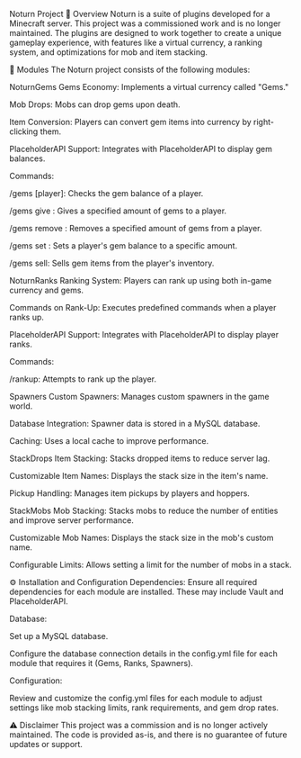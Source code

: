 Noturn Project
📜 Overview
Noturn is a suite of plugins developed for a Minecraft server. This project was a commissioned work and is no longer maintained. The plugins are designed to work together to create a unique gameplay experience, with features like a virtual currency, a ranking system, and optimizations for mob and item stacking.

💎 Modules
The Noturn project consists of the following modules:

NoturnGems
Gems Economy: Implements a virtual currency called "Gems."

Mob Drops: Mobs can drop gems upon death.

Item Conversion: Players can convert gem items into currency by right-clicking them.

PlaceholderAPI Support: Integrates with PlaceholderAPI to display gem balances.

Commands:

/gems [player]: Checks the gem balance of a player.

/gems give <player> <amount>: Gives a specified amount of gems to a player.

/gems remove <player> <amount>: Removes a specified amount of gems from a player.

/gems set <player> <amount>: Sets a player's gem balance to a specific amount.

/gems sell: Sells gem items from the player's inventory.

NoturnRanks
Ranking System: Players can rank up using both in-game currency and gems.

Commands on Rank-Up: Executes predefined commands when a player ranks up.

PlaceholderAPI Support: Integrates with PlaceholderAPI to display player ranks.

Commands:

/rankup: Attempts to rank up the player.

Spawners
Custom Spawners: Manages custom spawners in the game world.

Database Integration: Spawner data is stored in a MySQL database.

Caching: Uses a local cache to improve performance.

StackDrops
Item Stacking: Stacks dropped items to reduce server lag.

Customizable Item Names: Displays the stack size in the item's name.

Pickup Handling: Manages item pickups by players and hoppers.

StackMobs
Mob Stacking: Stacks mobs to reduce the number of entities and improve server performance.

Customizable Mob Names: Displays the stack size in the mob's custom name.

Configurable Limits: Allows setting a limit for the number of mobs in a stack.

⚙️ Installation and Configuration
Dependencies: Ensure all required dependencies for each module are installed. These may include Vault and PlaceholderAPI.

Database:

Set up a MySQL database.

Configure the database connection details in the config.yml file for each module that requires it (Gems, Ranks, Spawners).

Configuration:

Review and customize the config.yml files for each module to adjust settings like mob stacking limits, rank requirements, and gem drop rates.

⚠️ Disclaimer
This project was a commission and is no longer actively maintained. The code is provided as-is, and there is no guarantee of future updates or support.

